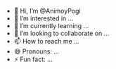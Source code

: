 - 👋 Hi, I’m @AnimoyPogi
- 👀 I’m interested in ...
- 🌱 I’m currently learning ...
- 💞️ I’m looking to collaborate on ...
- 📫 How to reach me ...
- 😄 Pronouns: ...
- ⚡ Fun fact: ...

<!---
AnimoyPogi/AnimoyPogi is a ✨ special ✨ repository because its `README.md` (this file) appears on your GitHub profile.
You can click the Preview link to take a look at your changes.
--->

